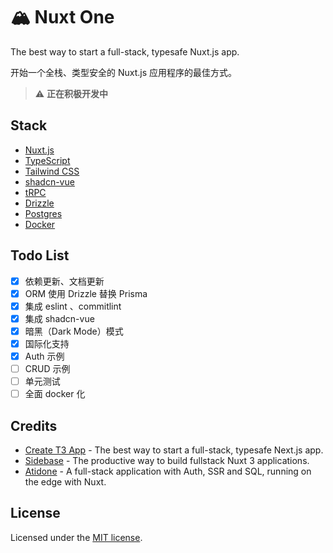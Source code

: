 # 🏔️ Nuxt One

The best way to start a full-stack, typesafe Nuxt.js app.

开始一个全栈、类型安全的 Nuxt.js 应用程序的最佳方式。

> ⚠️ **正在积极开发中**

## Stack

- [Nuxt.js](https://nuxt.com/)
- [TypeScript](https://www.typescriptlang.org/)
- [Tailwind CSS](https://tailwindcss.com/)
- [shadcn-vue](https://www.shadcn-vue.com/)
- [tRPC](https://trpc.io/)
- [Drizzle](https://orm.drizzle.team/)
- [Postgres](https://www.postgresql.org/)
- [Docker](https://www.docker.com/)

## Todo List

- [x] 依赖更新、文档更新
- [x] ORM 使用 Drizzle 替换 Prisma
- [x] 集成 eslint 、commitlint
- [x] 集成 shadcn-vue
- [x] 暗黑（Dark Mode）模式
- [x] 国际化支持
- [x] Auth 示例
- [ ] CRUD 示例
- [ ] 单元测试
- [ ] 全面 docker 化

## Credits

- [Create T3 App](https://create.t3.gg/) - The best way to start a full-stack, typesafe Next.js app.
- [Sidebase](https://sidebase.io/) - The productive way to build fullstack Nuxt 3 applications.
- [Atidone](https://github.com/atinux/atidone) - A full-stack application with Auth, SSR and SQL, running on the edge with Nuxt.

## License

Licensed under the [MIT license](https://github.com/easy-temps/tRPC/blob/main/LICENSE.md).
